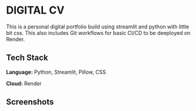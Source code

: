 
# DIGITAL CV

This is a personal digital portfolio build using streamlit and python with little bit css. This also includes Git workflows for basic CI/CD to be deeployed on Render.


## Tech Stack

**Language:** Python, Streamlit, Pillow, CSS

**Cloud:** Render


## Screenshots


